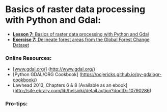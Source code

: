 # Basics of raster data processing with Python and Gdal:
- [**Lesson 7:** Basics of raster data processing with Python and Gdal](Python-and-Gdal.ipynb)
- [**Exercise 7:** Delineate forest areas from the Global Forest Change Dataset]()

### Online Resources:
 - [www.gdal.org/] (http://www.gdal.org/)
 - [Python GDAL/ORG Cookbook] (https://pcjericks.github.io/py-gdalogr-cookbook/)
 - Lawhead 2013, Chapters 6 & 8 [Available as an ebook] (http://site.ebrary.com/lib/helsinki/detail.action?docID=10790286)
 
 ### Pro-tips:
 
 
